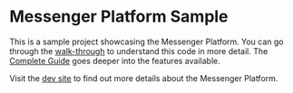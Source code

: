 # Messenger Platform Sample

This is a sample project showcasing the Messenger Platform. You can go through the [walk-through](https://developers.facebook.com/docs/messenger-platform/quickstart) to understand this code in more detail. The [Complete Guide](https://developers.facebook.com/docs/messenger-platform/implementation) goes deeper into the features available.

Visit the [dev site](https://developers.facebook.com/docs/messenger-platform/) to find out more details about the Messenger Platform.
